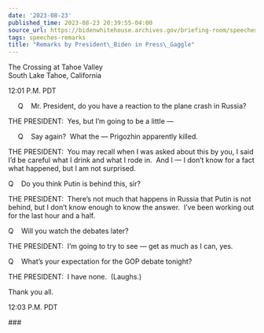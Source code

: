 ```yaml
---
date: '2023-08-23'
published_time: 2023-08-23 20:39:55-04:00
source_url: https://bidenwhitehouse.archives.gov/briefing-room/speeches-remarks/2023/08/23/remarks-by-president-biden-in-press-gaggle-14/
tags: speeches-remarks
title: "Remarks by President\_Biden in Press\_Gaggle"
---
```

 
The Crossing at Tahoe Valley  
South Lake Tahoe, California

12:01 P.M. PDT

     Q    Mr. President, do you have a reaction to the plane crash in
Russia?

THE PRESIDENT:  Yes, but I’m going to be a little —

     Q    Say again?  What the — Prigozhin apparently killed.

THE PRESIDENT:  You may recall when I was asked about this by you, I
said I’d be careful what I drink and what I rode in.  And I — I don’t
know for a fact what happened, but I am not surprised.

Q    Do you think Putin is behind this, sir?

THE PRESIDENT:  There’s not much that happens in Russia that Putin is
not behind, but I don’t know enough to know the answer.  I’ve been
working out for the last hour and a half.

Q    Will you watch the debates later?

THE PRESIDENT:  I’m going to try to see — get as much as I can, yes.

Q    What’s your expectation for the GOP debate tonight?

THE PRESIDENT:  I have none.  (Laughs.) 

Thank you all. 

12:03 P.M. PDT

\###
